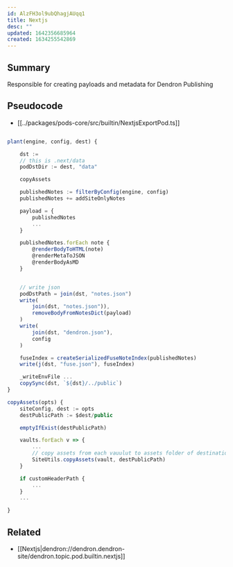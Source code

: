 ```yaml
---
id: AlzFH3ol9ubQhagjAUqq1
title: Nextjs
desc: ""
updated: 1642356685964
created: 1634255542869
---
```


## Summary

Responsible for creating payloads and metadata for Dendron Publishing

## Pseudocode

- [[../packages/pods-core/src/builtin/NextjsExportPod.ts]]

```ts

plant(engine, config, dest) {

    dst :=
    // this is .next/data
    podDstDir := dest, "data"

    copyAssets

    publishedNotes := filterByConfig(engine, config)
    publishedNotes += addSiteOnlyNotes

    payload = {
        publishedNotes
        ...
    }

    publishedNotes.forEach note {
        @renderBodyToHTML(note)
        @renderMetaToJSON
        @renderBodyAsMD
    }


    // write json
    podDstPath = join(dst, "notes.json")
    write(
        join(dst, "notes.json")),
        removeBodyFromNotesDict(payload)
    )
    write(
        join(dst, "dendron.json"),
        config
    )

    fuseIndex = createSerializedFuseNoteIndex(publishedNotes)
    write(j(dst, "fuse.json"), fuseIndex)

    _writeEnvFile ...
    copySync(dst, `${dst}/../public`)
}

copyAssets(opts) {
    siteConfig, dest := opts
    destPublicPath := $dest/public

    emptyIfExist(destPublicPath)

    vaults.forEach v => {
        ...
        // copy assets from each vauulut to assets folder of destination
        SiteUtils.copyAssets(vault, destPublicPath)
    }

    if customHeaderPath {
        ...
    }
    ...

}
```

## Related

- [[Nextjs|dendron://dendron.dendron-site/dendron.topic.pod.builtin.nextjs]]

